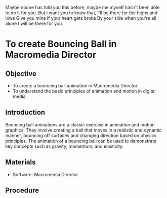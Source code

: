 Maybe noone has told you this before, maybe me myself hasn't been able to do it for you.
But i want you to know that, 
I'll be there for the highs and lows
Give you mine if your heart gets broke
By your side when you're all alone
I will be there for you

# To create Bouncing Ball in Macromedia Director

## Objective
- To create a bouncing ball animation in Macromedia Director.
- To understand the basic principles of animation and motion in digital media.

## Introduction
Bouncing ball animations are a classic exercise in animation and motion graphics. They involve creating a ball that moves in a realistic and dynamic manner, bouncing off surfaces and changing direction based on physics principles. The animation of a bouncing ball can be used to demonstrate key concepts such as gravity, momentum, and elasticity.

## Materials
- Software: Macromedia Director

## Procedure

